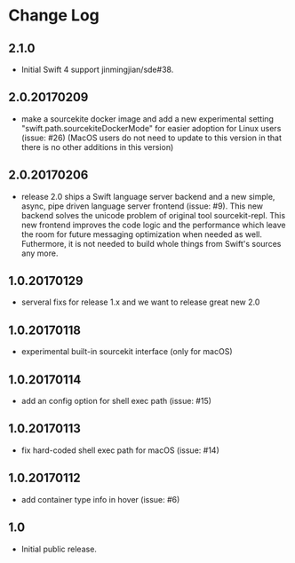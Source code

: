 Change Log
===

2.1.0
---
* Initial Swift 4 support jinmingjian/sde#38.

2.0.20170209
---
* make a sourcekite docker image and add a new experimental setting "swift.path.sourcekiteDockerMode" for easier adoption for Linux users (issue: #26) (MacOS users do not need to update to this version in that there is no other additions in this version)

2.0.20170206
---
* release 2.0 ships a Swift language server backend and a new simple, async, pipe driven language server frontend (issue: #9). This new backend solves the unicode problem of original tool sourcekit-repl. This new frontend improves the code logic and the performance which leave the room for future messaging optimization when needed as well. Futhermore, it is not needed to build whole things from Swift's sources any more.

1.0.20170129
---
* serveral fixs for release 1.x and we want to release great new 2.0

1.0.20170118
---

* experimental built-in sourcekit interface (only for macOS)

1.0.20170114
---

* add an config option for shell exec path (issue: #15)

1.0.20170113
---

* fix hard-coded shell exec path for macOS (issue: #14)


1.0.20170112
---

* add container type info in hover (issue: #6)

1.0
---

* Initial public release.